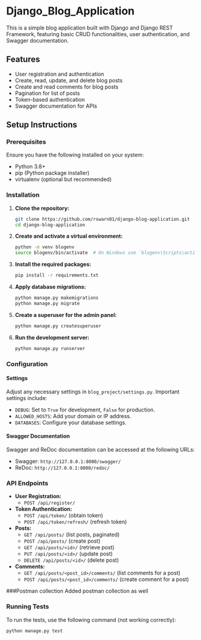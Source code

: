 # Django_Blog_Application

This is a simple blog application built with Django and Django REST Framework, featuring basic CRUD functionalities, user authentication, and Swagger documentation.

## Features

- User registration and authentication
- Create, read, update, and delete blog posts
- Create and read comments for blog posts
- Pagination for list of posts
- Token-based authentication
- Swagger documentation for APIs

## Setup Instructions

### Prerequisites
Ensure you have the following installed on your system:

- Python 3.8+
- pip (Python package installer)
- virtualenv (optional but recommended)

### Installation

1. **Clone the repository:**

    ```bash
    git clone https://github.com/rswarn01/django-blog-application.git
    cd django-blog-application
    ```

2. **Create and activate a virtual environment:**

    ```bash
    python -m venv blogenv
    source blogenv/bin/activate  # On Windows use `blogenv\Scripts\activate`
    ```

3. **Install the required packages:**

    ```bash
    pip install -r requirements.txt
    ```

4. **Apply database migrations:**

    ```bash
    python manage.py makemigrations
    python manage.py migrate
    ```

5. **Create a superuser for the admin panel:**

    ```bash
    python manage.py createsuperuser
    ```

6. **Run the development server:**

    ```bash
    python manage.py runserver
    ```

### Configuration

#### Settings

Adjust any necessary settings in `blog_project/settings.py`. Important settings include:

- `DEBUG`: Set to `True` for development, `False` for production.
- `ALLOWED_HOSTS`: Add your domain or IP address.
- `DATABASES`: Configure your database settings.

#### Swagger Documentation

Swagger and ReDoc documentation can be accessed at the following URLs:

- Swagger: `http://127.0.0.1:8000/swagger/`
- ReDoc: `http://127.0.0.1:8000/redoc/`

### API Endpoints

- **User Registration:**
  - `POST /api/register/`
- **Token Authentication:**
  - `POST /api/token/` (obtain token)
  - `POST /api/token/refresh/` (refresh token)
- **Posts:**
  - `GET /api/posts/` (list posts, paginated)
  - `POST /api/posts/` (create post)
  - `GET /api/posts/<id>/` (retrieve post)
  - `PUT /api/posts/<id>/` (update post)
  - `DELETE /api/posts/<id>/` (delete post)
- **Comments:**
  - `GET /api/posts/<post_id>/comments/` (list comments for a post)
  - `POST /api/posts/<post_id>/comments/` (create comment for a post)

###Postman collection
Added postman collection as well

### Running Tests

To run the tests, use the following command (not working correctly):

```bash
python manage.py test
